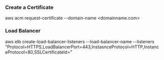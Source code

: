 ### Create a Certificate

aws acm request-certificate --domain-name <domainname.com>

### Load Balancer

aws elb create-load-balancer-listeners --load-balancer-name <ELB-name> --listeners "Protocol=HTTPS,LoadBalancerPort=443,InstasnceProtocol=HTTP,InstanceProtocol=80,SSLCertificateId=<ARN>"

